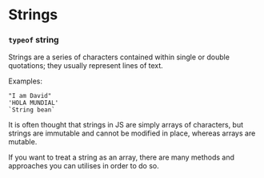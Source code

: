 # Strings

### `typeof` string

Strings are a series of characters contained within single or double quotations; they usually represent lines of text.

Examples:

```
"I am David"
'HOLA MUNDIAL'
`String bean`
```

It is often thought that strings in JS are simply arrays of characters, but strings are immutable and cannot be modified in place, whereas arrays are mutable. 

If you want to treat a string as an array, there are many methods and approaches you can utilises in order to do so.

